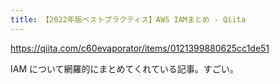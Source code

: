 ```yaml
---
title: 【2022年版ベストプラクティス】AWS IAMまとめ - Qiita
---
```


https://qiita.com/c60evaporator/items/0121399880625cc1de51

IAM について網羅的にまとめてくれている記事。すごい。

